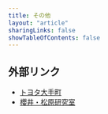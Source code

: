 ```yaml
---
title: その他
layout: "article"
sharingLinks: false
showTableOfContents: false
---
```


## 外部リンク
- [トヨタ大手町](https://www.toyota-tokyo.tech/members/kotanakamura.html)
- [櫻井・松原研究室](https://www.dm.sanken.osaka-u.ac.jp/)

<!-- ## ブログ記事
- [CyberCScopeが株式会社プレイド DEIM2025参加レポートにて紹介されました](https://tech.plaid.co.jp/deim_2025)
- [櫻井・松原研究室　インタビュー記事](https://www.dm.sanken.osaka-u.ac.jp/interview_kota/)
- [CubeScopeがSione Paluさんによって紹介されました](https://www.linkedin.com/posts/sione-palu-3803b0bb_python-multilinearalgebra-activity-7049203114280665088-K1i5?utm_source=share&utm_medium=member_desktop) -->